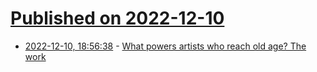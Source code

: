 # [Published on 2022-12-10](index.md)

* [2022-12-10, 18:56:38](https://news.ycombinator.com/item?id=33935562) - [What powers artists who reach old age? The work](https://www.washingtonpost.com/opinions/2022/12/06/artists-old-age-hockney-bourgeois-katz/)
